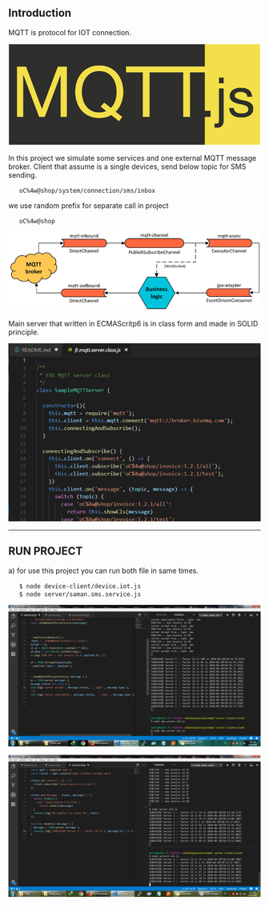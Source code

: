 
## Introduction

MQTT is protocol for IOT connection.

![mqtt logo](https://github.com/mimani68/mqtt_simulator/blob/master/images/MQTT.js.png)
 
In this project we simulate some services and one external MQTT message broker. Client that assume is a single devices, send below topic for SMS sending.

       oC%4w@shop/system/connection/sms/inbox

we use random prefix for separate call in project

       oC%4w@shop

![mqtt architecture](https://github.com/mimani68/mqtt_simulator/blob/master/images/mqtt-diagram.jpg)

Main server that written in ECMAScritp6 is in class form and made in SOLID principle.

![mqtt architecture](https://github.com/mimani68/mqtt_simulator/blob/master/images/server.jpg)


____
## RUN PROJECT

a) for use this project you can run both file in same times.

       $ node device-client/device.iot.js
       $ node server/saman.sms.service.js


![project-screen_one](https://github.com/mimani68/mqtt_simulator/blob/master/images/ReciverServer-SmsBroker-SenderClient.jpg)

![project-screen_two](https://github.com/mimani68/mqtt_simulator/blob/master/images/screen-shot.jpg)


